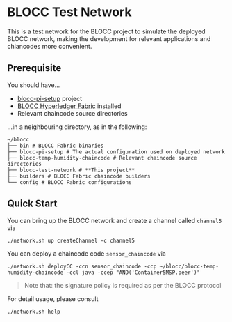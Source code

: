 # BLOCC Test Network

This is a test network for the BLOCC project to simulate the deployed BLOCC network, making the development for relevant applications and chiancodes more convenient.

## Prerequisite

You should have...

- [blocc-pi-setup](https://github.com/ImperialCollegeLondon/blocc-pi-setup) project
- [BLOCC Hyperledger Fabric](https://github.com/ImperialCollegeLondon/blocc-fabric) installed
- Relevant chaincode source directories

...in a neighbouring directory, as in the following:

```shell
~/blocc
├── bin # BLOCC Fabric binaries
├── blocc-pi-setup # The actual configuration used on deployed network
├── blocc-temp-humidity-chaincode # Relevant chaincode source directories
├── blocc-test-network # **This project**
├── builders # BLOCC Fabric chaincode builders
└── config # BLOCC Fabric configurations
```

## Quick Start

You can bring up the BLOCC network and create a channel called `channel5` via

```shell
./network.sh up createChannel -c channel5
```

You can deploy a chaincode code `sensor_chaincode` via

```shell
./network.sh deployCC -ccn sensor_chaincode -ccp ~/blocc/blocc-temp-humidity-chaincode -ccl java -ccep "AND('Container5MSP.peer')"
```

> Note that: the signature policy is required as per the BLOCC protocol

For detail usage, please consult

```shell
./network.sh help
```
